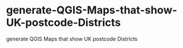 # generate-QGIS-Maps-that-show-UK-postcode-Districts
generate QGIS Maps that show UK postcode Districts
